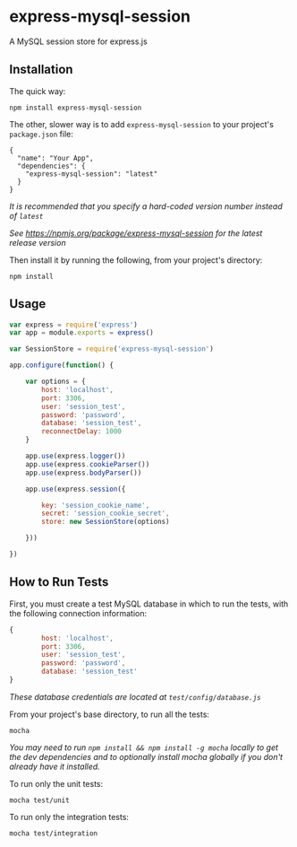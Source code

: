 # express-mysql-session

A MySQL session store for express.js


## Installation

The quick way:
```
npm install express-mysql-session
```

The other, slower way is to add `express-mysql-session` to your project's `package.json` file:
```
{
  "name": "Your App",
  "dependencies": {
    "express-mysql-session": "latest"
  }
}
```
*It is recommended that you specify a hard-coded version number instead of `latest`*

*See https://npmjs.org/package/express-mysql-session for the latest release version*

Then install it by running the following, from your project's directory:
```
npm install
```


## Usage

```js
var express = require('express')
var app = module.exports = express()

var SessionStore = require('express-mysql-session')

app.configure(function() {

	var options = {
		host: 'localhost',
		port: 3306,
		user: 'session_test',
		password: 'password',
		database: 'session_test',
		reconnectDelay: 1000
	}

	app.use(express.logger())
	app.use(express.cookieParser())
	app.use(express.bodyParser())

	app.use(express.session({

		key: 'session_cookie_name',
		secret: 'session_cookie_secret',
		store: new SessionStore(options)

	}))

})
```


## How to Run Tests

First, you must create a test MySQL database in which to run the tests, with the following connection information:
```js
{
		host: 'localhost',
		port: 3306,
		user: 'session_test',
		password: 'password',
		database: 'session_test'
}
```
*These database credentials are located at `test/config/database.js`*

From your project's base directory, to run all the tests:
```
mocha
```
*You may need to run `npm install && npm install -g mocha` locally to get the dev dependencies and to optionally install mocha globally if you don't already have it installed.*

To run only the unit tests:
```
mocha test/unit
```
To run only the integration tests:
```
mocha test/integration
```
